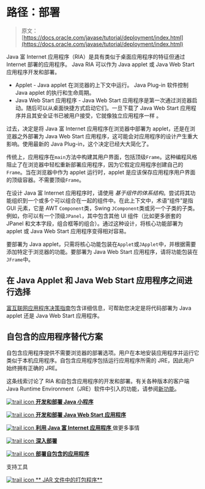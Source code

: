 # 路径：部署

> 原文： [https://docs.oracle.com/javase/tutorial/deployment/index.html](https://docs.oracle.com/javase/tutorial/deployment/index.html)

Java 富 Internet 应用程序（RIA）是具有类似于桌面应用程序的特征但通过 Internet 部署的应用程序。 Java RIA 可以作为 Java applet 或 Java Web Start 应用程序开发和部署。

*   Applet - Java applet 在浏览器的上下文中运行。 Java Plug-in 软件控制 Java applet 的执行和生命周期。
*   Java Web Start 应用程序 - Java Web Start 应用程序是第一次通过浏览器启动。随后可以从桌面快捷方式启动它们。一旦下载了 Java Web Start 应用程序并且其安全证书已被用户接受，它就像独立应用程序一样 。

过去，决定是将 Java 富 Internet 应用程序在浏览器中部署为 applet，还是在浏览器之外部署为 Java Web Start 应用程序，这可能会对应用程序的设计产生重大影响。使用最新的 Java Plug-in，这个决定已经大大简化了。

传统上，应用程序在`main`方法中构建其用户界面，包括顶级`Frame`。这种编程风格阻止了在浏览器中轻松重新部署应用程序，因为它假定应用程序创建自己的`Frame`。当在浏览器中作为 applet 运行时，applet 是应该保存应用程序用户界面的顶级容器。不需要顶级`Frame`。

在设计 Java 富 Internet 应用程序时，请使用 _基于组件的体系结构_。尝试将其功能组织到一个或多个可以组合在一起的组件中。在此上下文中，术语“组件”是指 GUI 元素，它是 AWT `Component`类，Swing `JComponent`类或另一个子类的子类。例如，你可以有一个顶级`JPanel`，其中包含其他 UI 组件（比如更多嵌套的 JPanel 和文本字段，组合框等的组合）。通过这种设计，将核心功能部署为 applet 或 Java Web Start 应用程序变得相对容易。

要部署为 Java applet，只需将核心功能包装在`Applet`或`JApplet`中，并根据需要添加特定于浏览器的功能。要部署为 Java Web Start 应用程序，请将功能包装在`JFrame`中。

## 在 Java Applet 和 Java Web Start 应用程序之间进行选择

[富互联网应用程序决策指南](./_riaDecisionGuide.html)包含详细信息，可帮助您决定是将代码部署为 Java applet 还是 Java Web Start 应用程序。

## 自包含的应用程序替代方案

自包含应用程序提供不需要浏览器的部署选项。用户在本地安装应用程序并运行它类似于本机应用程序。自包含应用程序包括运行应用程序所需的 JRE，因此用户始终拥有正确的 JRE。

这条线索讨论了 RIA 和自包含应用程序的开发和部署。有关各种版本的客户端 Java Runtime Environment（JRE）软件中引入的功能，请参阅[新功能](https://docs.oracle.com/javase/8/docs/technotes/guides/deploy/whatsnew_deployment.html)。

[![trail icon](img/0689397fa9cc4e369d63fc92b3bb6f38.jpg) **开发和部署 Java 小程序**](applet/index.html) 

[![trail icon](img/0689397fa9cc4e369d63fc92b3bb6f38.jpg) **开发和部署 Java Web Start 应用程序**](webstart/index.html) 

[![trail icon](img/0689397fa9cc4e369d63fc92b3bb6f38.jpg) **利用 Java 富 Internet 应用程序** ](doingMoreWithRIA/index.html) 做更多事情

[![trail icon](img/0689397fa9cc4e369d63fc92b3bb6f38.jpg) **深入部署**](deploymentInDepth/index.html)

[![trail icon](img/0689397fa9cc4e369d63fc92b3bb6f38.jpg) **部署自包含的应用程序**](selfContainedApps/index.html)

支持工具

[![trail icon](img/0689397fa9cc4e369d63fc92b3bb6f38.jpg) ** JAR 文件中的打包程序**](jar/index.html)